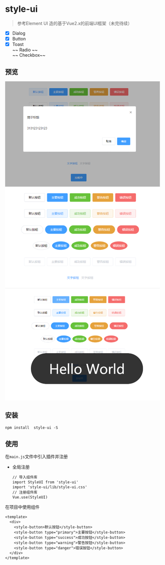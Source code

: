 # style-ui
>  参考Element UI 造的基于Vue2.x的前端UI框架（未完待续）
- [x] Dialog
- [x] Button
- [x] Toast
  <br />
~~ Radio ~~ 
  <br />
~~ Checkbox~~

## 预览
![](./examples/assets/dialog.png)
![](./examples/assets/botton.png)
![](./examples/assets/toast.png)

## 安装
```
npm install  style-ui -S
```

## 使用
在`main.js`文件中引入插件并注册
- 全局注册
  ```
  // 导入组件库
  import StyleUI from 'style-ui'
  import 'style-ui/lib/style-ui.css'
  // 注册组件库
  Vue.use(StyleUI)
  ```

 在项目中使用组件
```
<template>
  <div>
    <style-button>默认按钮</style-button>
    <style-button type="primary">主要按钮</style-button>
    <style-button type="success">成功按钮</style-button>
    <style-button type="warning">警告按钮</style-button>
    <style-button type="danger">错误按钮</style-button>
  </div>
</template>
```
